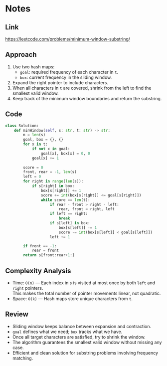 # Notes

## Link
https://leetcode.com/problems/minimum-window-substring/

## Approach
1. Use two hash maps:  
   - `goal`: required frequency of each character in `t`.  
   - `box`: current frequency in the sliding window.  
2. Expand the right pointer to include characters.  
3. When all characters in `t` are covered, shrink from the left to find the smallest valid window.  
4. Keep track of the minimum window boundaries and return the substring.

## Code
``` python
class Solution:
    def minWindow(self, s: str, t: str) -> str:
        n = len(s)
        goal, box = {}, {}
        for x in t:
            if not x in goal:
                goal[x], box[x] = 0, 0
            goal[x] += 1
        
        score = 0
        front, rear = -1, len(s)
        left = 0
        for right in range(len(s)):
            if s[right] in box:
                box[s[right]] += 1
                score += int(box[s[right]] <= goal[s[right]])
                while score == len(t):
                    if rear - front > right - left:
                        rear, front = right, left
                    if left == right:
                        break
                    if s[left] in box:
                        box[s[left]] -= 1
                        score -= int(box[s[left]] < goal[s[left]])
                    left += 1

        if front == -1:
            rear = front
        return s[front:rear+1:]
```

## Complexity Analysis
- Time: `O(n)` — Each index in `s` is visited at most once by both `left` and `right` pointers.  
  This makes the total number of pointer movements linear, not quadratic.  
- Space: `O(k)` — Hash maps store unique characters from `t`.

## Review
- Sliding window keeps balance between expansion and contraction.  
- `goal` defines what we need; `box` tracks what we have.  
- Once all target characters are satisfied, try to shrink the window.  
- The algorithm guarantees the smallest valid window without missing any case.  
- Efficient and clean solution for substring problems involving frequency matching.
